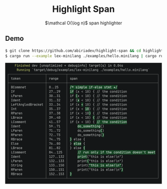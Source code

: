 <h1 align="center">Highlight Span</h1>
<p align="center">$\mathcal O(\log n)$ span highlighter</p>

## Demo

```sh
$ git clone https://github.com/abiriadev/highlight-span && cd highlight-span
$ cargo run --example lex-minilang ./examples/hello.minilang | cargo run ./examples/hello.minilang
```

![](./demo.png)
